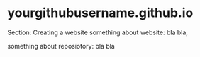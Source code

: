 # yourgithubusername.github.io
Section: Creating a website
something about website: bla bla,

something about reposiotory: bla bla
